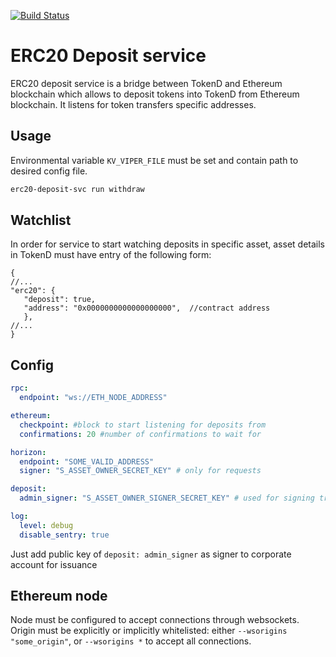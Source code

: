 [![Build Status](https://travis-ci.org/tokend/erc20-deposit-svc.svg?branch=master)](https://travis-ci.org/tokend/erc20-deposit-svc)

# ERC20 Deposit service
ERC20 deposit service is a bridge between TokenD and Ethereum blockchain which allows 
to deposit tokens into TokenD from Ethereum blockchain. It listens for token transfers
specific addresses.

## Usage

Environmental variable `KV_VIPER_FILE` must be set and contain path to desired config file.

```bash
erc20-deposit-svc run withdraw
```

## Watchlist

In order for service to start watching deposits in specific asset, asset details in TokenD must have entry of the following form: 
```json5
{
//...
"erc20": {
   "deposit": true, 
   "address": "0x0000000000000000000",  //contract address
   },
//...
}
```

## Config

```yaml
rpc:
  endpoint: "ws://ETH_NODE_ADDRESS"

ethereum:
  checkpoint: #block to start listening for deposits from
  confirmations: 20 #number of confirmations to wait for

horizon:
  endpoint: "SOME_VALID_ADDRESS"
  signer: "S_ASSET_OWNER_SECRET_KEY" # only for requests

deposit:
  admin_signer: "S_ASSET_OWNER_SIGNER_SECRET_KEY" # used for signing transactions

log:
  level: debug
  disable_sentry: true

```

Just add public key of `deposit: admin_signer` as signer to corporate account for issuance

## Ethereum node

Node must be configured to accept connections through websockets. 
Origin must be explicitly or implicitly whitelisted:
either `--wsorigins "some_origin"`, or `--wsorigins *` to accept all connections.
